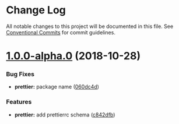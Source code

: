 # Change Log

All notable changes to this project will be documented in this file.
See [Conventional Commits](https://conventionalcommits.org) for commit guidelines.

# [1.0.0-alpha.0](https://github.com/angular-buddies/angular-buddies/compare/v0.5.0...v1.0.0-alpha.0) (2018-10-28)

### Bug Fixes

* **prettier:** package name ([060dc4d](https://github.com/angular-buddies/angular-buddies/commit/060dc4d))

### Features

* **prettier:** add prettierrc schema ([c842dfb](https://github.com/angular-buddies/angular-buddies/commit/c842dfb))
